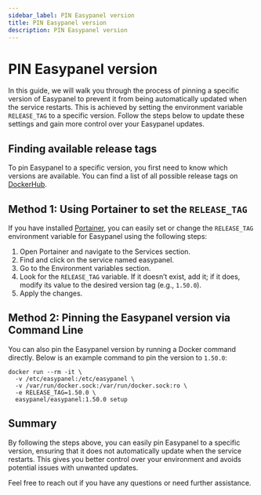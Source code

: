 ```yaml
---
sidebar_label: PIN Easypanel version
title: PIN Easypanel version
description: PIN Easypanel version
---
```


# PIN Easypanel version

In this guide, we will walk you through the process of pinning a specific version of Easypanel to prevent it from being automatically updated when the service restarts. This is achieved by setting the environment variable `RELEASE_TAG` to a specific version. Follow the steps below to update these settings and gain more control over your Easypanel updates.

## Finding available release tags

To pin Easypanel to a specific version, you first need to know which versions are available. You can find a list of all possible release tags on [DockerHub](https://hub.docker.com/r/easypanel/easypanel/tags).

## Method 1: Using Portainer to set the `RELEASE_TAG`

If you have installed [Portainer](/docs/templates/portainer), you can easily set or change the `RELEASE_TAG` environment variable for Easypanel using the following steps:

 1. Open Portainer and navigate to the Services section.
 2. Find and click on the service named easypanel.
 3. Go to the Environment variables section.
 4. Look for the `RELEASE_TAG` variable. If it doesn’t exist, add it; if it does, modify its value to the desired version tag (e.g., `1.50.0`).
 5. Apply the changes.

## Method 2: Pinning the Easypanel version via Command Line

You can also pin the Easypanel version by running a Docker command directly. Below is an example command to pin the version to `1.50.0`:

```shell
docker run --rm -it \
  -v /etc/easypanel:/etc/easypanel \
  -v /var/run/docker.sock:/var/run/docker.sock:ro \
  -e RELEASE_TAG=1.50.0 \
  easypanel/easypanel:1.50.0 setup
```

## Summary

By following the steps above, you can easily pin Easypanel to a specific version, ensuring that it does not automatically update when the service restarts. This gives you better control over your environment and avoids potential issues with unwanted updates.

Feel free to reach out if you have any questions or need further assistance.
